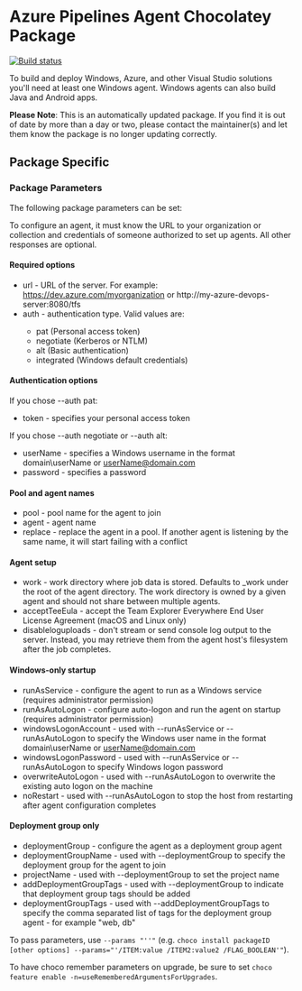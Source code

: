 ﻿# Azure Pipelines Agent Chocolatey Package

[![Build status](https://ci.appveyor.com/api/projects/status/212o030mcfk3c3lj/branch/master?svg=true)](https://ci.appveyor.com/project/ripclawffb/chocolatey-azure-pipelines-agent/branch/master)

To build and deploy Windows, Azure, and other Visual Studio solutions you'll need at least one Windows agent. Windows agents can also build Java and Android apps.

**Please Note**: This is an automatically updated package. If you find it is 
out of date by more than a day or two, please contact the maintainer(s) and
let them know the package is no longer updating correctly.

## Package Specific

### Package Parameters

The following package parameters can be set:

To configure an agent, it must know the URL to your organization or collection and credentials of someone authorized to set up agents. All other responses are optional.

#### Required options
* url <url> - URL of the server. For example: https://dev.azure.com/myorganization or http://my-azure-devops-server:8080/tfs
* auth <type> - authentication type. Valid values are:
    * pat (Personal access token)
    * negotiate (Kerberos or NTLM)
    * alt (Basic authentication)
    * integrated (Windows default credentials)

#### Authentication options

If you chose --auth pat:

* token <token> - specifies your personal access token

If you chose --auth negotiate or --auth alt:

* userName <userName> - specifies a Windows username in the format domain\userName or userName@domain.com
* password <password> - specifies a password

#### Pool and agent names

* pool <pool> - pool name for the agent to join
* agent <agent> - agent name
* replace - replace the agent in a pool. If another agent is listening by the same name, it will start failing with a conflict
  
#### Agent setup

* work <workDirectory> - work directory where job data is stored. Defaults to _work under the root of the agent directory. The work directory is owned by a given agent and should not share between multiple agents.
* acceptTeeEula - accept the Team Explorer Everywhere End User License Agreement (macOS and Linux only)
* disableloguploads - don't stream or send console log output to the server. Instead, you may retrieve them from the agent host's filesystem after the job completes.

#### Windows-only startup

* runAsService - configure the agent to run as a Windows service (requires administrator permission)
* runAsAutoLogon - configure auto-logon and run the agent on startup (requires administrator permission)
* windowsLogonAccount <account> - used with --runAsService or --runAsAutoLogon to specify the Windows user name in the format domain\userName or userName@domain.com
* windowsLogonPassword <password> - used with --runAsService or --runAsAutoLogon to specify Windows logon password
* overwriteAutoLogon - used with --runAsAutoLogon to overwrite the existing auto logon on the machine
* noRestart - used with --runAsAutoLogon to stop the host from restarting after agent configuration completes

#### Deployment group only

* deploymentGroup - configure the agent as a deployment group agent
* deploymentGroupName <name> - used with --deploymentGroup to specify the deployment group for the agent to join
* projectName <name> - used with --deploymentGroup to set the project name
* addDeploymentGroupTags - used with --deploymentGroup to indicate that deployment group tags should be added
* deploymentGroupTags <tags> - used with --addDeploymentGroupTags to specify the comma separated list of tags for the deployment group agent - for example "web, db"

To pass parameters, use `--params "''"` (e.g. `choco install packageID [other options] --params="'/ITEM:value /ITEM2:value2 /FLAG_BOOLEAN'"`).

To have choco remember parameters on upgrade, be sure to set `choco feature enable -n=useRememberedArgumentsForUpgrades`.
